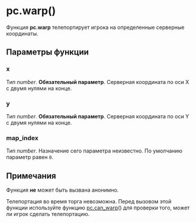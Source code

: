 # pc.warp()
Функция **pc.warp** телепортирует игрока на определенные серверные координаты.

## Параметры функции
### x
Тип *number*. **Обязательный параметр**. Серверная координата по оси X с двумя нулями на конце.

### y
Тип *number*. **Обязательный параметр**. Серверная координата по оси Y с двумя нулями на конце.

### map_index
Тип *number*. Назначение сего параметра неизвестно. По умолчанию параметр равен `0`.

## Примечания
Функция **не** может быть вызвана анонимно.

Телепортация во время торга невозможна. Перед вызовом этой функции используйте функцию [pc.can_warp](../pc/pc.can_warp.md)() для проверки того, может ли игрок сделать телепортацию.